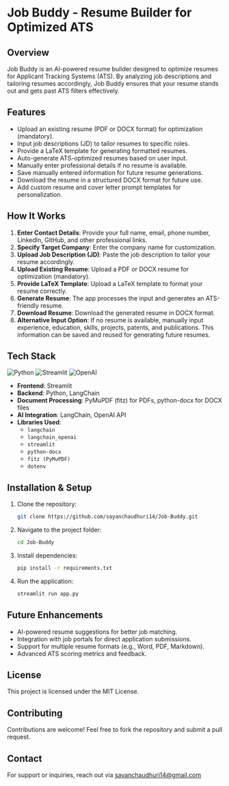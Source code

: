 # Job Buddy - Resume Builder for Optimized ATS

## Overview
Job Buddy is an AI-powered resume builder designed to optimize resumes for Applicant Tracking Systems (ATS). By analyzing job descriptions and tailoring resumes accordingly, Job Buddy ensures that your resume stands out and gets past ATS filters effectively.

## Features
- Upload an existing resume (PDF or DOCX format) for optimization (mandatory).
- Input job descriptions (JD) to tailor resumes to specific roles.
- Provide a LaTeX template for generating formatted resumes.
- Auto-generate ATS-optimized resumes based on user input.
- Manually enter professional details if no resume is available.
- Save manually entered information for future resume generations.
- Download the resume in a structured DOCX format for future use.
- Add custom resume and cover letter prompt templates for personalization.

## How It Works
1. **Enter Contact Details**: Provide your full name, email, phone number, LinkedIn, GitHub, and other professional links.
2. **Specify Target Company**: Enter the company name for customization.
3. **Upload Job Description (JD)**: Paste the job description to tailor your resume accordingly.
4. **Upload Existing Resume**: Upload a PDF or DOCX resume for optimization (mandatory).
5. **Provide LaTeX Template**: Upload a LaTeX template to format your resume correctly.
6. **Generate Resume**: The app processes the input and generates an ATS-friendly resume.
7. **Download Resume**: Download the generated resume in DOCX format.
8. **Alternative Input Option**: If no resume is available, manually input experience, education, skills, projects, patents, and publications. This information can be saved and reused for generating future resumes.

## Tech Stack
![Python](https://img.shields.io/badge/Python-3776AB?style=for-the-badge&logo=python&logoColor=white) ![Streamlit](https://img.shields.io/badge/Streamlit-FF4B4B?style=for-the-badge&logo=streamlit&logoColor=white) ![OpenAI](https://img.shields.io/badge/OpenAI-412991?style=for-the-badge&logo=openai&logoColor=white)

- **Frontend**: Streamlit
- **Backend**: Python, LangChain
- **Document Processing**: PyMuPDF (fitz) for PDFs, python-docx for DOCX files
- **AI Integration**: LangChain, OpenAI API
- **Libraries Used**:
  - `langchain`
  - `langchain_openai`
  - `streamlit`
  - `python-docx`
  - `fitz (PyMuPDF)`
  - `dotenv`

## Installation & Setup
1. Clone the repository:
   ```bash
   git clone https://github.com/sayanchaudhuri14/Job-Buddy.git
   ```
2. Navigate to the project folder:
   ```bash
   cd Job-Buddy
   ```
3. Install dependencies:
   ```bash
   pip install -r requirements.txt
   ```
4. Run the application:
   ```bash
   streamlit run app.py
   ```

## Future Enhancements
- AI-powered resume suggestions for better job matching.
- Integration with job portals for direct application submissions.
- Support for multiple resume formats (e.g., Word, PDF, Markdown).
- Advanced ATS scoring metrics and feedback.

## License
This project is licensed under the MIT License.

## Contributing
Contributions are welcome! Feel free to fork the repository and submit a pull request.

## Contact
For support or inquiries, reach out via sayanchaudhuri14@gmail.com

